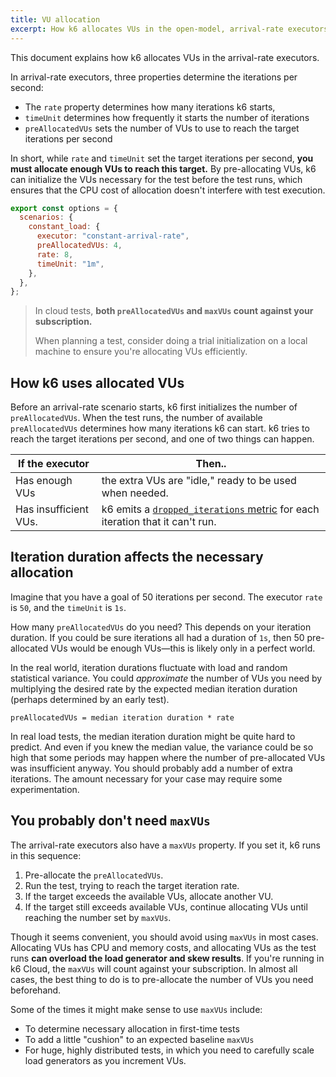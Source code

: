 ```yaml
---
title: VU allocation
excerpt: How k6 allocates VUs in the open-model, arrival-rate executors
---
```


This document explains how k6 allocates VUs in the arrival-rate executors.

In arrival-rate executors, three properties determine the iterations per second:
- The `rate` property determines how many iterations k6 starts,
- `timeUnit` determines how frequently it starts the number of iterations
- `preAllocatedVUs` sets the number of VUs to use to reach the target iterations per second

In short, while `rate` and `timeUnit` set the target iterations per second, **you must allocate enough VUs to reach this target.**
By pre-allocating VUs, k6 can initialize the VUs necessary for the test before the test runs,
which ensures that the CPU cost of allocation doesn't interfere with test execution.

```javascript
export const options = {
  scenarios: {
    constant_load: {
      executor: "constant-arrival-rate",
      preAllocatedVUs: 4,
      rate: 8,
      timeUnit: "1m",
    },
  },
};
```


<Blockquote mod="attention" title="">

In cloud tests, **both `preAllocatedVUs` and `maxVUs` count against your subscription.**

When planning a test, consider doing a trial initialization on a local machine to ensure you're allocating VUs efficiently.

</Blockquote>

## How k6 uses allocated VUs

Before an arrival-rate scenario starts, k6 first initializes the number of `preAllocatedVUs`.
When the test runs,
the number of available `preAllocatedVUs` determines how many iterations k6 can start.
k6 tries to reach the target iterations per second, and one of two things can happen.

| If the executor       | Then..                                                                                                                                 |
|-----------------------|----------------------------------------------------------------------------------------------------------------------------------------|
| Has enough VUs        | the extra VUs are "idle," ready to be used when needed.                                                                                |
| Has insufficient VUs. | k6 emits a [`dropped_iterations` metric](/using-k6/scenarios/about-scenarios/dropped-iterations) for each iteration that it can't run. |

## Iteration duration affects the necessary allocation

Imagine that you have a goal of 50 iterations per second.
The executor `rate` is `50`, and the `timeUnit` is `1s`.

How many `preAllocatedVUs` do you need?
This depends on your iteration duration.
If you could be sure iterations all had a duration of `1s`, then 50 pre-allocated VUs would be enough VUs&mdash;this is likely only in a perfect world.

In the real world, iteration durations fluctuate with load and random statistical variance.
You could _approximate_ the number of VUs you need by multiplying the desired rate by the expected median iteration duration (perhaps determined by an early test).

```
preAllocatedVUs = median iteration duration * rate
```

In real load tests, the median iteration duration might be quite hard to predict.
And even if you knew the median value, the variance could be so high that some periods may happen where the number of pre-allocated VUs was insufficient anyway.
You should probably add a number of extra iterations.
The amount necessary for your case may require some experimentation.

## You probably don't need `maxVUs`

The arrival-rate executors also have a `maxVUs` property.
If you set it, k6 runs in this sequence:
1. Pre-allocate the `preAllocatedVUs`.
1. Run the test, trying to reach the target iteration rate.
1. If the target exceeds the available VUs, allocate another VU.
1. If the target still exceeds available VUs, continue allocating VUs until reaching the number set by `maxVUs`.

Though it seems convenient, you should avoid using `maxVUs` in most cases.
Allocating VUs has CPU and memory costs, and allocating VUs as the test runs **can overload the load generator and skew results**.
If you're running in k6 Cloud, the `maxVUs` will count against your subscription.
In almost all cases, the best thing to do is to pre-allocate the number of VUs you need beforehand.

Some of the times it might make sense to use `maxVUs` include:
- To determine necessary allocation in first-time tests
- To add a little "cushion" to an expected baseline `maxVUs`
- For huge, highly distributed tests, in which you need to carefully scale load generators as you increment VUs.

